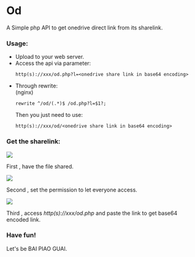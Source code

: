 # Od
A Simple php API to get onedrive direct link from its sharelink.  

### Usage:  
 * Upload to your web server.  
 * Access the api via parameter:
   ```
   http(s)://xxx/od.php?l=<onedrive share link in base64 encoding>
   ```  
 * Through rewrite:  
   (nginx)  
   ```  
   rewrite ^/od/(.*)$ /od.php?l=$1?;
   ```  
   Then you just need to use:  
   ```
   http(s)://xxx/od/<onedrive share link in base64 encoding>  
   ```  
   
### Get the sharelink:
  ![](https://wx4.sinaimg.cn/large/ed039e1fly1g5pxfe9rzij20as05edfy)  
  
  First , have the file shared.  
  
  ![](https://wx4.sinaimg.cn/large/ed039e1fly1g5pxgow1gsj209c083wek)  
  
  Second , set the permission to let everyone access.  
  
  ![](https://wx4.sinaimg.cn/large/ed039e1fly1g5pxiyeylxj209y04eq2v)  
  
  Third , access *http(s)://xxx/od.php* and paste the link to get base64 encoded link.  

### Have fun!  
  Let's be BAI PIAO GUAI.  
